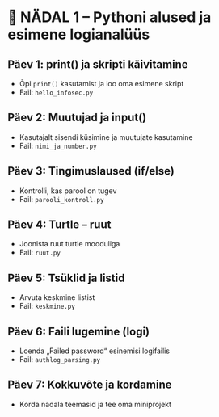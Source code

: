 # 📘 NÄDAL 1 – Pythoni alused ja esimene logianalüüs

## Päev 1: print() ja skripti käivitamine
- Õpi `print()` kasutamist ja loo oma esimene skript
- Fail: `hello_infosec.py`

## Päev 2: Muutujad ja input()
- Kasutajalt sisendi küsimine ja muutujate kasutamine
- Fail: `nimi_ja_number.py`

## Päev 3: Tingimuslaused (if/else)
- Kontrolli, kas parool on tugev
- Fail: `parooli_kontroll.py`

## Päev 4: Turtle – ruut
- Joonista ruut turtle mooduliga
- Fail: `ruut.py`

## Päev 5: Tsüklid ja listid
- Arvuta keskmine listist
- Fail: `keskmine.py`

## Päev 6: Faili lugemine (logi)
- Loenda „Failed password“ esinemisi logifailis
- Fail: `authlog_parsing.py`

## Päev 7: Kokkuvõte ja kordamine
- Korda nädala teemasid ja tee oma miniprojekt
